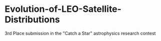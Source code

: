 # Evolution-of-LEO-Satellite-Distributions
3rd Place submission in the "Catch a Star" astrophysics research contest
